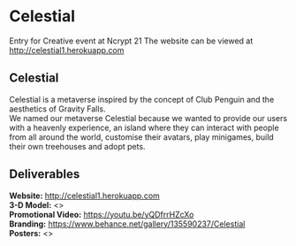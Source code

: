 # Celestial

Entry for Creative event at Ncrypt 21
The website can be viewed at <http://celestial1.herokuapp.com>

## Celestial

Celestial is a metaverse inspired by the concept of Club Penguin and the aesthetics of Gravity Falls. <br>
We named our metaverse Celestial because we wanted to provide our users with a heavenly experience, an island where they can interact with people from all around the world, customise their avatars, play minigames, build their own treehouses and adopt pets.

## Deliverables 

**Website:** <http://celestial1.herokuapp.com> <br>
**3-D Model:** <> <br>
**Promotional Video:** <https://youtu.be/yQDfrrHZcXo> <br>
**Branding:** <https://www.behance.net/gallery/135590237/Celestial> <br>
**Posters:** <>